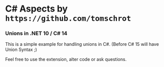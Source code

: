 # C# Aspects by `https://github.com/tomschrot`

### Unions in .NET 10 / C# 14

This is a simple example for handling unions in C#. (Before C# 15 will have Union Syntax ;)

Feel free to use the extension, alter code or ask questions.
